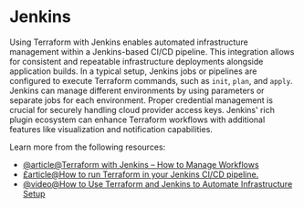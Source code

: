# Jenkins

Using Terraform with Jenkins enables automated infrastructure management within a Jenkins-based CI/CD pipeline. This integration allows for consistent and repeatable infrastructure deployments alongside application builds. In a typical setup, Jenkins jobs or pipelines are configured to execute Terraform commands, such as `init`, `plan`, and `apply`. Jenkins can manage different environments by using parameters or separate jobs for each environment. Proper credential management is crucial for securely handling cloud provider access keys. Jenkins' rich plugin ecosystem can enhance Terraform workflows with additional features like visualization and notification capabilities.

Learn more from the following resources:

- [@article@Terraform with Jenkins – How to Manage Workflows](https://spacelift.io/blog/terraform-jenkins)
- [£article@How to run Terraform in your Jenkins CI/CD pipeline.](https://blog.digger.dev/how-to-run-terraform-in-jenkins/)
- [@video@How to Use Terraform and Jenkins to Automate Infrastructure Setup](https://www.youtube.com/watch?v=kIDiP3Unj7Y)
